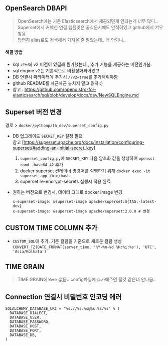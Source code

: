 ## OpenSearch DBAPI

> OpenSearch에는 기존 Elasticsearch에서 제공되던게 안되는게 너무 많다..<br>
> Superset에서 커넥션 연결 템플릿은 공식문서에도 안적혀있고 github에서 겨우 찾음<br>
> 당연히 alias로도 검색해서 가져올 줄 알았는데.. 왜 안되니..<br>

#### 해결 방법
- sql 코드에 v2 버전이 있길래 뭔가했는데,, 추가 기능을 제공하는 버전인가봄.
- sql engine v2는 기본적으로 비활성화되어있고
- DB 연결시 파라미터에 추가시  `/?v2=true`를 추가해줘야함
- github README를 차근차근 놓치지 말고 읽자 :)
- 참고 : https://github.com/opendistro-for-elasticsearch/sql/blob/develop/docs/dev/NewSQLEngine.md

## Superset 버전 변경
경로 > `docker/pythonpath_dev/superset_config.py`

- DB 업그레이드 `SECRET_KEY` 설정 필요  
  참고 [https://superset.apache.org/docs/installation/configuring-superset/#adding-an-initial-secret_key]
  1. `superset_config.py`에 `SECRET_KEY` 다음 암호화 값을 생성하여 `openssl rand -base64 42` 추가
  2. docker superset 컨테이너 명령어를 실행하기 위해 `docker exec -it superset_app /bin/bash`
  3. superset re-encrypt-secrets 실행시 적용 완료
  
- 원하는 버전으로 변경시, 데이터 그대로 docker image 변경
  ```
  x-superset-image: &superset-image apache/superset:${TAG:-latest-dev}
  x-superset-image: &superset-image apache/superset:2.0.0 # 변경
  ```

## CUSTOM TIME COLUMN 추가
- `CUSTOM_SQL`에 추가, 기존 컬럼을 기준으로 새로운 컬럼 생성  
`CONVERT_TZ(DATE_FORMAT(server_time, '%Y-%m-%d %H:%i:%s'), 'UTC', 'Asia/Kolkata')`

## TIME GRAIN
> TIME GRAIN에 `Week` 없음..
> config파일에 추가해주면 될것 같은데 안나옴..

## Connection 연결시 비밀번호 인코딩 에러
```
SQLALCHEMY_DATABASE_URI = "%s://%s:%s@%s:%s/%s" % (
  DATABASE_DIALECT,
  DATABASE_USER,
  DATABASE_PASSWORD,
  DATABASE_HOST,
  DATABASE_PORT,
  DATABASE_DB,
)
```
